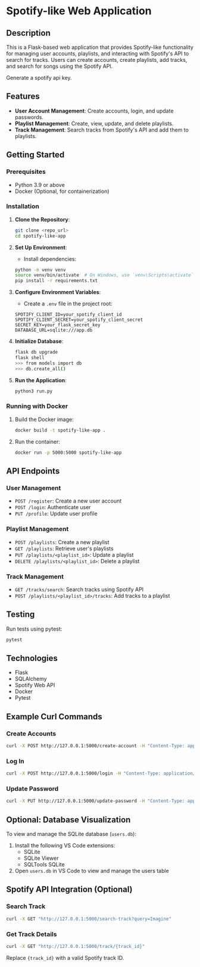 # Spotify-like Web Application

## Description
This is a Flask-based web application that provides Spotify-like functionality for managing user accounts, playlists, and interacting with Spotify's API to search for tracks. Users can create accounts, create playlists, add tracks, and search for songs using the Spotify API.

Generate a spotify api key.

## Features
- **User Account Management**: Create accounts, login, and update passwords.
- **Playlist Management**: Create, view, update, and delete playlists.
- **Track Management**: Search tracks from Spotify's API and add them to playlists.

## Getting Started

### Prerequisites
- Python 3.9 or above
- Docker (Optional, for containerization)

### Installation

1. **Clone the Repository**:
   ```sh
   git clone <repo_url>
   cd spotify-like-app
   ```

2. **Set Up Environment**:
   * Install dependencies:
   ```sh
   python -m venv venv
   source venv/bin/activate  # On Windows, use `venv\Scripts\activate`
   pip install -r requirements.txt
   ```

3. **Configure Environment Variables**:
   * Create a `.env` file in the project root:
   ```
   SPOTIFY_CLIENT_ID=your_spotify_client_id
   SPOTIFY_CLIENT_SECRET=your_spotify_client_secret
   SECRET_KEY=your_flask_secret_key
   DATABASE_URL=sqlite:///app.db
   ```

4. **Initialize Database**:
   ```sh
   flask db upgrade
   flask shell
   >>> from models import db
   >>> db.create_all()
   ```

5. **Run the Application**:
   ```sh
   python3 run.py
   ```

### Running with Docker
1. Build the Docker image:
   ```sh
   docker build -t spotify-like-app .
   ```

2. Run the container:
   ```sh
   docker run -p 5000:5000 spotify-like-app
   ```

## API Endpoints

### User Management
- `POST /register`: Create a new user account
- `POST /login`: Authenticate user
- `PUT /profile`: Update user profile

### Playlist Management
- `POST /playlists`: Create a new playlist
- `GET /playlists`: Retrieve user's playlists
- `PUT /playlists/<playlist_id>`: Update a playlist
- `DELETE /playlists/<playlist_id>`: Delete a playlist

### Track Management
- `GET /tracks/search`: Search tracks using Spotify API
- `POST /playlists/<playlist_id>/tracks`: Add tracks to a playlist

## Testing
Run tests using pytest:
```sh
pytest
```

## Technologies
- Flask
- SQLAlchemy
- Spotify Web API
- Docker
- Pytest

## Example Curl Commands

### Create Accounts
```bash
curl -X POST http://127.0.0.1:5000/create-account -H "Content-Type: application/json" -d '{"username": "accountN1", "password": "CS411"}'
```

### Log In
```bash
curl -X POST http://127.0.0.1:5000/login -H "Content-Type: application/json" -d '{"username": "accountN1", "password": "CS411"}'
```

### Update Password
```bash
curl -X PUT http://127.0.0.1:5000/update-password -H "Content-Type: application/json" -d '{"username": "accountN1", "old_password": "CS411", "new_password": "ILOVECS411"}'
```

## Optional: Database Visualization

To view and manage the SQLite database (`users.db`):
1. Install the following VS Code extensions:
   - SQLite
   - SQLite Viewer
   - SQLTools SQLite
2. Open `users.db` in VS Code to view and manage the users table

## Spotify API Integration (Optional)

### Search Track
```bash
curl -X GET "http://127.0.0.1:5000/search-track?query=Imagine"
```

### Get Track Details
```bash
curl -X GET "http://127.0.0.1:5000/track/{track_id}"
```
Replace `{track_id}` with a valid Spotify track ID.


